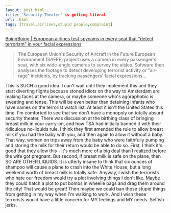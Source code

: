 ```yaml
---
layout: post.html
title: "Security Theater" is getting literal
url: .html
tags: [travel,airlines,stupid people,complaint]
---
```

[BoingBoing | European airlines test spycams in every seat that "detect terrorism" in your facial expressions](http://www.boingboing.net/2008/05/30/european-airlines-te.html)

> The European Union's Security of Aircraft in the Future European Environment (SAFEE) project uses a camera in every passenger's seat, with six wide-angle cameras to survey the aisles. Software then analyses the footage to detect developing terrorist activity or "air-rage" incidents, by tracking passengers' facial expressions...

This is SUCH a good idea. I can't wait until they implement this and they start diverting flights because stoned idiots on the way to Amsterdam are making faces at the camera, or maybe someone who's agoraphobic is sweating and tense. This will be even better than detaining infants who have names on the terrorist watch list. At least it isn't the United States this time. I'm comforted to see that we don't have a monopoly on totally absurd security theater. There was discussion at the birthing class of bringing breast milk in your carry-on, and how TSA had initially banned it with their ridiculous no-liquids rule. I think they first amended the rule to allow breast milk if you had the baby with you, and then again to allow it without a baby. That way, women on trips away from the baby who were faithfully pumping and storing the milk for their return would be able to do so. First, I think it's good that they allow this - it's much more of a big deal than I realized before the wife got pregnant. But second, if breast milk is safe on the plane, then SO ARE OTHER LIQUIDS. It is utterly insane to think that six ounces of shampoo will cause a plane to crash into the White House, but a long weekend worth of breast milk is totally safe. Anyway, I wish the terrorists who hate our freedom would try a plot involving things I don't like. Maybe they could hatch a plot to put bombs in wheelie bags and drag them around the city! That would be great! Then maybe we could ban those stupid things from getting in my way when I'm walking to work. And I wish these terrorists would have a little concern for MY feelings and MY needs. Selfish jerks.
